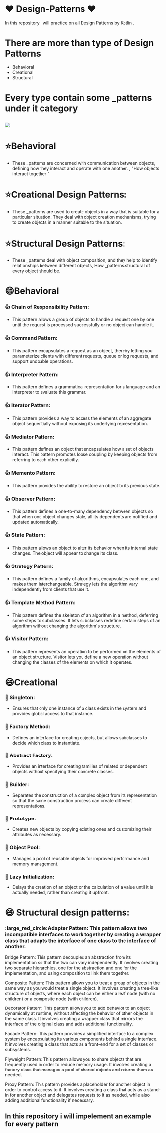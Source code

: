 # :heart: Design-Patterns :heart:
In this repository  i will practice on all Design Patterns by Kotlin .

# There are more than type of Design Patterns
* Behavioral
* Creational
* Structural

# Every type contain some _patterns under it category
## <img src="https://user-images.githubusercontent.com/62241386/228518747-4e5eedb2-e8fc-498c-9f21-ef515e006aef.png" >


# :star:Behavioral
* These _patterns are concerned with communication between objects, defining how they interact and operate with one another.
, "How objects interact together "

# :star:Creational Design Patterns:
* These _patterns are used to create objects in a way that is suitable for a particular situation. They deal with object creation mechanisms, trying to create objects in a manner suitable to the situation.

# :star:Structural Design Patterns:
* These _patterns deal with object composition, and they help to identify relationships between different objects, How _patterns.structural  of every object should be.

# :smile:Behavioral
### :thumbsup: Chain of Responsibility Pattern:
  - This pattern allows a group of objects to handle a request one by one until the request is processed successfully or no object can handle it.
###  :thumbsup: Command Pattern: 
- This pattern encapsulates a request as an object, thereby letting you parameterize clients with different requests, queue or log requests, and support undoable operations.
###  :thumbsup: Interpreter Pattern:
- This pattern defines a grammatical representation for a language and an interpreter to evaluate this grammar.
###  :thumbsup: Iterator Pattern:
-  This pattern provides a way to access the elements of an aggregate object sequentially without exposing its underlying representation.
###  :thumbsup: Mediator Pattern:
- This pattern defines an object that encapsulates how a set of objects interact. This pattern promotes loose coupling by keeping objects from referring to each other explicitly.
###  :thumbsup: Memento Pattern:
- This pattern provides the ability to restore an object to its previous state.
###  :thumbsup: Observer Pattern:
- This pattern defines a one-to-many dependency between objects so that when one object changes state, all its dependents are notified and updated automatically.
###  :thumbsup: State Pattern:
- This pattern allows an object to alter its behavior when its internal state changes. The object will appear to change its class.
###  :thumbsup: Strategy Pattern:
- This pattern defines a family of algorithms, encapsulates each one, and makes them interchangeable. Strategy lets the algorithm vary independently from clients that use it.
###  :thumbsup: Template Method Pattern:
 - This pattern defines the skeleton of an algorithm in a method, deferring some steps to subclasses. It lets subclasses redefine certain steps of an          algorithm without changing the algorithm's structure.
###  :thumbsup: Visitor Pattern:
- This pattern represents an operation to be performed on the elements of an object structure. Visitor lets you define a new operation without changing the classes of the elements on which it operates.



# :smile:Creational
### :large_blue_circle: Singleton:
- Ensures that only one instance of a class exists in the system and provides global access to that instance.
### :large_blue_circle: Factory Method:
- Defines an interface for creating objects, but allows subclasses to decide which class to instantiate.
### :large_blue_circle: Abstract Factory:
- Provides an interface for creating families of related or dependent objects without specifying their concrete classes.
### :large_blue_circle: Builder: 
- Separates the construction of a complex object from its representation so that the same construction process can create different representations.
### :large_blue_circle: Prototype: 
- Creates new objects by copying existing ones and customizing their attributes as necessary.
### :large_blue_circle: Object Pool:
- Manages a pool of reusable objects for improved performance and memory management.
### :large_blue_circle: Lazy Initialization: 
- Delays the creation of an object or the calculation of a value until it is actually needed, rather than creating it upfront.




# :smile: Structural design patterns:

### :large_red_circle:Adapter Pattern: This pattern allows two incompatible interfaces to work together by creating a wrapper class that adapts the interface of one class to the interface of another.

Bridge Pattern: This pattern decouples an abstraction from its implementation so that the two can vary independently. It involves creating two separate hierarchies, one for the abstraction and one for the implementation, and using composition to link them together.

Composite Pattern: This pattern allows you to treat a group of objects in the same way as you would treat a single object. It involves creating a tree-like structure of objects, where each object can be either a leaf node (with no children) or a composite node (with children).

Decorator Pattern: This pattern allows you to add behavior to an object dynamically at runtime, without affecting the behavior of other objects in the same class. It involves creating a wrapper class that mirrors the interface of the original class and adds additional functionality.

Facade Pattern: This pattern provides a simplified interface to a complex system by encapsulating its various components behind a single interface. It involves creating a class that acts as a front-end for a set of classes or subsystems.

Flyweight Pattern: This pattern allows you to share objects that are frequently used in order to reduce memory usage. It involves creating a factory class that manages a pool of shared objects and returns them as needed.

Proxy Pattern: This pattern provides a placeholder for another object in order to control access to it. It involves creating a class that acts as a stand-in for another object and delegates requests to it as needed, while also adding additional functionality if necessary.

## In this repository i will impelement an example for  every pattern
